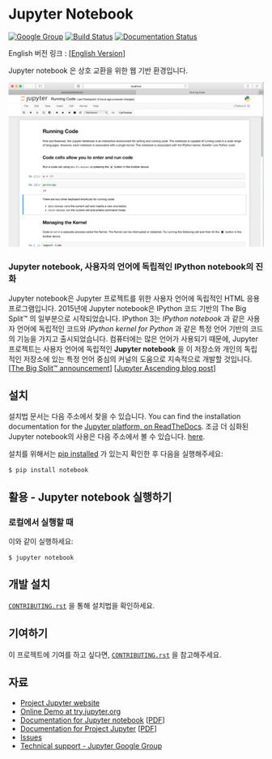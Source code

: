 # Jupyter Notebook

[![Google Group](https://img.shields.io/badge/-Google%20Group-lightgrey.svg)](https://groups.google.com/forum/#!forum/jupyter)
[![Build Status](https://travis-ci.org/jupyter/notebook.svg?branch=master)](https://travis-ci.org/jupyter/notebook)
[![Documentation Status](https://readthedocs.org/projects/jupyter-notebook/badge/?version=latest)](http://jupyter-notebook.readthedocs.io/en/latest/?badge=latest)
                
English 버전 링크 : [[English Version](http://github.com/jupyter/notebook/)]

Jupyter notebook 은 상호 교환을 위한 웹 기반 환경입니다.

![Jupyter notebook example](resources/running_code_med.png "Jupyter notebook example")

### Jupyter notebook, 사용자의 언어에 독립적인 IPython notebook의 진화
Jupyter notebook은 Jupyter 프로젝트를 위한 사용자 언어에 독립적인 HTML 응용 프로그램입니다.
2015년에 Jupyter notebook은 IPython 코드 기반의 The Big Split™ 의 일부분으로 시작되었습니다.
IPython 3는 *IPython notebook* 과 같은 사용자 언어에 독립적인 코드와 *IPython kernel for Python* 과 같은 특정 언어 기반의 코드의 기능을 가지고 출시되었습니다.
컴퓨터에는 많은 언어가 사용되기 때문에, Jupyter 프로젝트는 사용자 언어에 독립적인 **Jupyter notebook** 을 이 저장소와 개인의 독립적인 저장소에 있는 특정 언어 중심의 커널의 도움으로 지속적으로 개발할 것입니다.
[[The Big Split™ announcement](https://blog.jupyter.org/2015/04/15/the-big-split/)]
[[Jupyter Ascending blog post](http://blog.jupyter.org/2015/08/12/first-release-of-jupyter/)]

## 설치
설치법 문서는 다음 주소에서 찾을 수 있습니다.
You can find the installation documentation for the
[Jupyter platform, on ReadTheDocs](https://jupyter.readthedocs.io/en/latest/install.html).
조금 더 심화된 Jupyter notebook의 사용은 다음 주소에서 볼 수 있습니다.
[here](https://jupyter-notebook.readthedocs.io/en/latest/).

설치를 위해서는 
[pip installed](https://pip.readthedocs.io/en/stable/installing/) 가 있는지 확인한 후 다음을 실행해주세요:

    $ pip install notebook

## 활용 - Jupyter notebook 실행하기

### 로컬에서 실행할 때

이와 같이 실행하세요:

    $ jupyter notebook

## 개발 설치

[`CONTRIBUTING.rst`](CONTRIBUTING.rst) 을 통해 설치법을 확인하세요.

## 기여하기

이 프로젝트에 기여를 하고 싶다면, [`CONTRIBUTING.rst`](CONTRIBUTING.rst) 을 참고해주세요.

## 자료
- [Project Jupyter website](https://jupyter.org)
- [Online Demo at try.jupyter.org](https://try.jupyter.org)
- [Documentation for Jupyter notebook](https://jupyter-notebook.readthedocs.io/en/latest/) [[PDF](https://media.readthedocs.org/pdf/jupyter-notebook/latest/jupyter-notebook.pdf)]
- [Documentation for Project Jupyter](https://jupyter.readthedocs.io/en/latest/index.html) [[PDF](https://media.readthedocs.org/pdf/jupyter/latest/jupyter.pdf)]
- [Issues](https://github.com/jupyter/notebook/issues)
- [Technical support - Jupyter Google Group](https://groups.google.com/forum/#!forum/jupyter)
